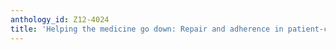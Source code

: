 ```yaml
---
anthology_id: Z12-4024
title: 'Helping the medicine go down: Repair and adherence in patient-clinician dialogues'
---
```

